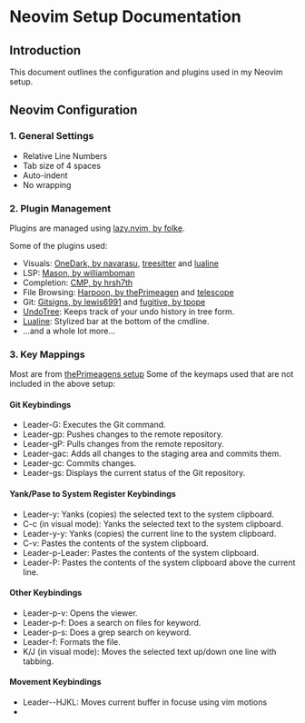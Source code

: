 # Neovim Setup Documentation

## Introduction

This document outlines the configuration and plugins used in my Neovim setup.

## Neovim Configuration

### 1. General Settings

- Relative Line Numbers
- Tab size of 4 spaces
- Auto-indent
- No wrapping

### 2. Plugin Management

Plugins are managed using [lazy.nvim, by folke](https://github.com/folke/lazy.nvim).

Some of the plugins used:
- Visuals: [OneDark, by navarasu](https://github.com/navarasu/onedark.nvim), [treesitter](https://github.com/nvim-treesitter/nvim-treesitter) and [lualine](https://github.com/nvim-lualine/lualine.nvim)
- LSP: [Mason, by williamboman](https://github.com/williamboman/mason.nvim)
- Completion: [CMP, by hrsh7th](https://github.com/hrsh7th/nvim-cmp)
- File Browsing: [Harpoon, by thePrimeagen](https://github.com/ThePrimeagen/harpoon/tree/harpoon2) and [telescope](https://github.com/nvim-telescope/telescope.nvim)
- Git: [Gitsigns, by lewis6991](https://github.com/lewis6991/gitsigns.nvim) and [fugitive, by tpope](https://github.com/tpope/vim-fugitive)
- [UndoTree](https://github.com/mbbill/undotree): Keeps track of your undo history in tree form.
- [Lualine](https://github.com/nvim-lualine/lualine.nvim): Stylized bar at the bottom of the cmdline.
- ...and a whole lot more...

### 3. Key Mappings

Most are from [thePrimeagens setup](https://github.com/ThePrimeagen/init.lua)
Some of the keymaps used that are not included in the above setup:

#### Git Keybindings
- Leader-G: Executes the Git command.
- Leader-gp: Pushes changes to the remote repository.
- Leader-gP: Pulls changes from the remote repository.
- Leader-gac: Adds all changes to the staging area and commits them.
- Leader-gc: Commits changes.
- Leader-gs: Displays the current status of the Git repository.

#### Yank/Pase to System Register Keybindings
- Leader-y: Yanks (copies) the selected text to the system clipboard.
- C-c (in visual mode): Yanks the selected text to the system clipboard.
- Leader-y-y: Yanks (copies) the current line to the system clipboard.
- C-v: Pastes the contents of the system clipboard.
- Leader-p-Leader: Pastes the contents of the system clipboard.
- Leader-P: Pastes the contents of the system clipboard above the current line.

#### Other Keybindings
- Leader-p-v: Opens the viewer.
- Leader-p-f: Does a search on files for keyword.
- Leader-p-s: Does a grep search on keyword.
- Leader-f: Formats the file. 
- K/J (in visual mode): Moves the selected text up/down one line with tabbing.

#### Movement Keybindings
- Leader-<tab>-HJKL: Moves current buffer in focuse using vim motions
- 
